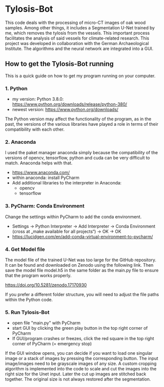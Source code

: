 # Tylosis-Bot
This code deals with the processing of micro-CT images of oak wood samples. Among other things, it includes a Segmentation U-Net trained by me, which removes the tylosis from the vessels. This important process facilitates the analysis of said vessels for climate-related research. This project was developed in collaboration with the German Archaeological Institute. The algorithms and the neural network are integrated into a GUI.


## How to get the Tylosis-Bot running
This is a quick guide on how to get my program running on your computer.

### 1. Python
- my version: Python 3.8.0: https://www.python.org/downloads/release/python-380/
- newest version: https://www.python.org/downloads/

The Python version may affect the functionality of the program, as in the past, the versions of the various libraries have played a role in terms of their compatibility with each other.

### 2. Anaconda
I used the paket manager anaconda simply because the compatibility of the versions of opencv, tensorflow, python and cuda can be very difficult to match. Anaconda helps with that.
-	https://www.anaconda.com/
-	within anaconda: install PyCharm
-	Add additional libraries to the interpreter in Anaconda:
    -	opencv
    - tensorflow

### 3. PyCharm: Conda Environment
Change the settings within PyCharm to add the conda environment.
- Settings -> Python Interpreter -> Add Interpreter -> Conda Environment (cross at „make available for all projects“) -> OK -> OK
- https://lucidgen.com/en/add-conda-virtual-environment-to-pycharm/

### 4. Get Model file
The model file of the trained U-Net was too large for the GitHub repository. It can be found and downloaded on Zenodo using the following link.
Then save the model file model.h5 in the same folder as the main.py file to ensure that the program works properly.

https://doi.org/10.5281/zenodo.17170930

If you prefer a different folder structure, you will need to adjust the file paths within the Python code.

### 5. Run Tylosis-Bot

- open file "main.py" with PyCharm
- start GUI by clicking the green play button in the top right corner of PyCharm
- If GUI/program crashes or freezes, click the red square in the top right corner of PyCharm (= emergency stop)

If the GUI window opens, you can decide if you want to load one singular image or a stack of images by pressing the corresponding button. The input image/images need to be grayscale images of any size. A custom cropping algorithm is implemented into the code to scale and cut the images into the right size for the Unet input. Later the cut up images are stitched back together. The original size is not always restored after the segmentation.


